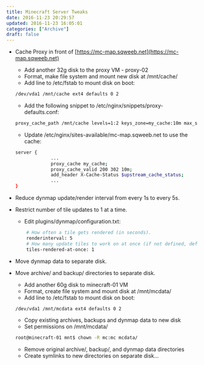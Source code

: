 ```yaml
---
title: Minecraft Server Tweaks
date: 2016-11-23 20:29:57
updated: 2016-11-23 16:05:01
categories: ["Archive"]
draft: false
---
```


* Cache Proxy in front of [https://mc-map.sqweeb.net](https://mc-map.sqweeb.net)
    * Add another 32g disk to the proxy VM - proxy-02
    * Format, make file system and mount new disk at /mnt/cache/
    * Add line to /etc/fstab to mount disk on boot:
    ```bash
    /dev/vda1 /mnt/cache ext4 defaults 0 2
    ```
    * Add the following snippet to /etc/nginx/snippets/proxy-defaults.conf:
    ```bash
    proxy_cache_path /mnt/cache levels=1:2 keys_zone=my_cache:10m max_size=20g inactive=60m;
    ```
    * Update /etc/nginx/sites-available/mc-map.sqweeb.net to use the cache:
    ```bash
    server {
                 ...
                 proxy_cache my_cache;
                 proxy_cache_valid 200 302 10m;
                 add_header X-Cache-Status $upstream_cache_status;
                 ...
    }
    ```

* Reduce dynmap update/render interval from every 1s to every 5s.
* Restrict number of tile updates to 1 at a time.
    * Edit plugins/dynmap/configuration.txt:
    ```bash
        # How often a tile gets rendered (in seconds).
        renderinterval: 5
        # How many update tiles to work on at once (if not defined, default is 1/2 the number of cores)
        tiles-rendered-at-once: 1
    ```    

* Move dynmap data to separate disk.
* Move archive/ and backup/ directories to separate disk.
    * Add another 60g disk to minecraft-01 VM
    * Format, create file system and mount disk at /mnt/mcdata/
    * Add line to /etc/fstab to mount disk on boot:
    ```bash
    /dev/vda1 /mnt/mcdata ext4 defaults 0 2
    ```
    * Copy existing archives, backups and dynmap data to new disk
    * Set permissions on /mnt/mcdata/
    ```bash
    root@minecraft-01 mnt$ chown -R mc:mc mcdata/
    ```
    * Remove original archive/, backup/, and dynmap data directories
    * Create symlinks to new directories on separate disk...